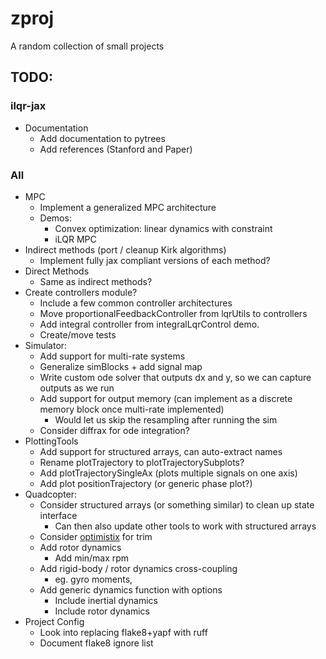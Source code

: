 # zproj
A random collection of small projects

## TODO:
### ilqr-jax
- Documentation
    - Add documentation to pytrees
    - Add references (Stanford and Paper)

### All
- MPC
    - Implement a generalized MPC architecture
    - Demos:
        - Convex optimization: linear dynamics with constraint
        - iLQR MPC
- Indirect methods (port / cleanup Kirk algorithms)
    - Implement fully jax compliant versions of each method?
- Direct Methods
    - Same as indirect methods?
- Create controllers module?
    - Include a few common controller architectures
    - Move proportionalFeedbackController from lqrUtils to controllers
    - Add integral controller from integralLqrControl demo.
    - Create/move tests
- Simulator:
    - Add support for multi-rate systems
    - Generalize simBlocks + add signal map
    - Write custom ode solver that outputs dx and y, so we can capture outputs as we run
    - Add support for output memory (can implement as a discrete memory block once multi-rate implemented)
        - Would let us skip the resampling after running the sim
    - Consider diffrax for ode integration?
- PlottingTools
    - Add support for structured arrays, can auto-extract names
    - Rename plotTrajectory to plotTrajectorySubplots?
    - Add plotTrajectorySingleAx (plots multiple signals on one axis)
    - Add plot positionTrajectory (or generic phase plot?)
- Quadcopter:
    - Consider structured arrays (or something similar) to clean up state interface
        - Can then also update other tools to work with structured arrays
    - Consider [optimistix](https://github.com/patrick-kidger/optimistix) for trim
    - Add rotor dynamics
        - Add min/max rpm
    - Add rigid-body / rotor dynamics cross-coupling
        - eg. gyro moments,
    - Add generic dynamics function with options
        - Include inertial dynamics
        - Include rotor dynamics
- Project Config
    - Look into replacing flake8+yapf with ruff
    - Document flake8 ignore list
